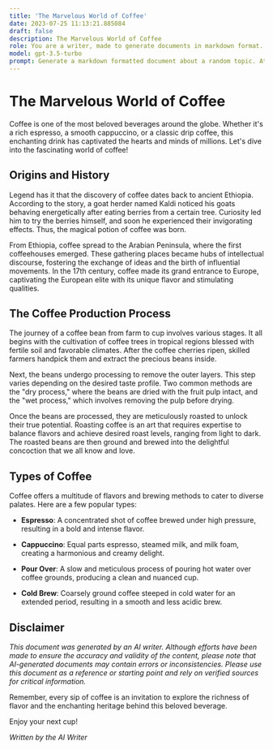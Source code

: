 ```yaml
---
title: 'The Marvelous World of Coffee'
date: 2023-07-25 11:13:21.885084
draft: false
description: The Marvelous World of Coffee
role: You are a writer, made to generate documents in markdown format. It is very important that all of the documents you generate are in valid markdown format.
model: gpt-3.5-turbo
prompt: Generate a markdown formatted document about a random topic. At the bottom, include a disclaimer explaining that the document was generated by you. The first line of the document should be the title. Make sure that the entire document is in proper markdown format, using a mix of various tags to make the document visually appealing.
---
```


# The Marvelous World of Coffee

Coffee is one of the most beloved beverages around the globe. Whether it's a rich espresso, a smooth cappuccino, or a classic drip coffee, this enchanting drink has captivated the hearts and minds of millions. Let's dive into the fascinating world of coffee!

## Origins and History

Legend has it that the discovery of coffee dates back to ancient Ethiopia. According to the story, a goat herder named Kaldi noticed his goats behaving energetically after eating berries from a certain tree. Curiosity led him to try the berries himself, and soon he experienced their invigorating effects. Thus, the magical potion of coffee was born.

From Ethiopia, coffee spread to the Arabian Peninsula, where the first coffeehouses emerged. These gathering places became hubs of intellectual discourse, fostering the exchange of ideas and the birth of influential movements. In the 17th century, coffee made its grand entrance to Europe, captivating the European elite with its unique flavor and stimulating qualities.

## The Coffee Production Process

The journey of a coffee bean from farm to cup involves various stages. It all begins with the cultivation of coffee trees in tropical regions blessed with fertile soil and favorable climates. After the coffee cherries ripen, skilled farmers handpick them and extract the precious beans inside.

Next, the beans undergo processing to remove the outer layers. This step varies depending on the desired taste profile. Two common methods are the "dry process," where the beans are dried with the fruit pulp intact, and the "wet process," which involves removing the pulp before drying.

Once the beans are processed, they are meticulously roasted to unlock their true potential. Roasting coffee is an art that requires expertise to balance flavors and achieve desired roast levels, ranging from light to dark. The roasted beans are then ground and brewed into the delightful concoction that we all know and love.

## Types of Coffee

Coffee offers a multitude of flavors and brewing methods to cater to diverse palates. Here are a few popular types:

- **Espresso**: A concentrated shot of coffee brewed under high pressure, resulting in a bold and intense flavor.

- **Cappuccino**: Equal parts espresso, steamed milk, and milk foam, creating a harmonious and creamy delight.

- **Pour Over**: A slow and meticulous process of pouring hot water over coffee grounds, producing a clean and nuanced cup.

- **Cold Brew**: Coarsely ground coffee steeped in cold water for an extended period, resulting in a smooth and less acidic brew.

## Disclaimer

*This document was generated by an AI writer. Although efforts have been made to ensure the accuracy and validity of the content, please note that AI-generated documents may contain errors or inconsistencies. Please use this document as a reference or starting point and rely on verified sources for critical information.*

Remember, every sip of coffee is an invitation to explore the richness of flavor and the enchanting heritage behind this beloved beverage.

Enjoy your next cup!

*Written by the AI Writer*